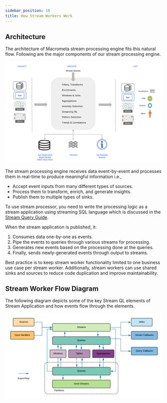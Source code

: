 ```yaml
---
sidebar_position: 10
title: How Stream Workers Work
---
```


## Architecture

The architecture of Macrometa stream processing engine fits this natural flow. Following are the major components of our stream processing engine.

![Stream Processing Architecture](/img/cep-overview.png)

The stream processing engine receives data event-by-event and processes them in real-time to produce meaningful information i.e.,

- Accept event inputs from many different types of sources.
- Process them to transform, enrich, and generate insights.
- Publish them to multiple types of sinks.

To use stream processor, you need to write the processing logic as a stream application using streaming SQL language which is discussed in the [Stream Query Guide](../query-guide/).

When the stream application is published, it:

1. Consumes data one-by-one as events.
2. Pipe the events to queries through various streams for processing.
3. Generates new events based on the processing done at the queries.
4. Finally, sends newly-generated events through output to streams.

Best practice is to keep stream worker functionality limited to one business use case per stream worker. Additionally, stream workers can use shared sinks and sources to reduce code duplication and improve maintainability.

## Stream Worker Flow Diagram

The following diagram depicts some of the key Stream QL elements of Stream Application and how events flow through the elements.

![Event Flow](/img/event-flow.png?raw=true "Event Flow")